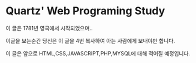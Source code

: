 # Quartz' Web Programing Study

 이 글은 1781년 영국에서 시작되었으며..

이글을 보는순간 당신은 이 글을 4번 복사하여 아는 사람에게 보내야만 합니다.

이 글은 앞으로 HTML,CSS,JAVASCRIPT,PHP,MYSQL에 대해 적어질 예정입니다.
